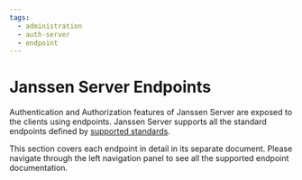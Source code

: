 ```yaml
---
tags:
  - administration
  - auth-server
  - endpoint
---
```


# Janssen Server Endpoints

Authentication and Authorization features of Janssen Server are exposed to the clients using endpoints. Janssen Server
supports all the standard endpoints defined by [supported standards](../README.md#supported-standards).

This section covers each endpoint in detail in its separate document. Please navigate through the left navigation panel to
see all the supported endpoint documentation.